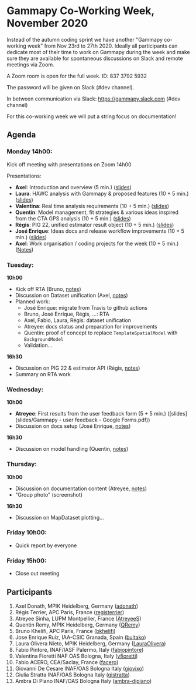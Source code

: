 # Gammapy Co-Working Week, November 2020

Instead of the autumn coding sprint we have another "Gammapy co-working week" from Nov 23rd to 27th 2020.
Ideally all participants can dedicate most of their time to work on Gammapy during the week and make sure
they are available for spontaneous discussions on Slack and remote meetings via Zoom.

A Zoom room is open for the full week. ID: 837 3792 5932

The password will be given on Slack (#dev channel).

In between communication via Slack: https://gammapy.slack.com (#dev channel)

For this co-working week we will put a string focus on documentation!

## Agenda

### Monday 14h00:
Kick off meeting with presentations on Zoom 14h00

Presentations:
- **Axel**: Introduction and overview (5 min.) ([slides](slides/gp-co-working-week-nov-2020.pdf))
- **Laura**: HAWC analysis with Gammapy & proposed features (10 + 5 min.) ([slides](slides/hawc_analysis_gammapy.pdf))
- **Valentina**: Real time analysis requirements (10 + 5 min.) ([slides](slides/))
- **Quentin**: Model management, fit strategies & various ideas inspired from the CTA GPS analysis (10 + 5 min.) ([slides](slides/))
- **Régis**: PIG 22, unified estimator result object (10 + 5 min.) ([slides](slides/PIG_22.pdf))
- **José Enrique**: Ideas docs and release workflow improvements (10 + 5 min.) ([slides](slides/documentation.pdf))
- **Axel**: Work organisation / coding projects for the week (10 + 5 min.) ([Notes](notes.md))

### Tuesday:

**10h00**
- Kick off RTA (Bruno, [notes](discussions/rta.md))
- Discussion on Dataset unification (Axel, [notes](discussions/dataset-unification.md))
- Planned work:
  - José Enrique: migrate from Travis to github actions
  - Bruno, José Enrique, Régis, ...: RTA
  - Axel, Fabio, Laura, Régis: dataset unification
  - Atreyee: docs status and preparation for improvements
  - Quentin: proof of concept to replace `TemplateSpatialModel` with `BackgroundModel`
  - Validation...

**16h30**
- Discussion on PIG 22 & estimator API (Régis, [notes](discussions/pig-22.md))
- Summary on RTA work

### Wednesday:
**10h00**
- **Atreyee**: First results from the user feedback form (5 + 5 min.) ([slides](slides/Gammapy - user feedback - Google Forms.pdf))
- Discussion on docs setup (José Enrique, [notes](discussions/docs-setup.md))

**16h30**
- Discussion on model handling (Quentin, [notes](discussions/model-handling.md))

### Thursday:
**10h00**
- Discussion on documentation content (Atreyee, [notes](discussions/docs-content.md))
- "Group photo" (screenshot)

**16h30**
- Discussion on MapDataset plotting... 


### Friday 10h00:
- Quick report by everyone

### Friday 15h00:
- Close out meeting


## Participants
1. Axel Donath, MPIK Heidelberg, Germany ([adonath](https://github.com/adonath))
2. Régis Terrier, APC Paris, France ([registerrier](https://github.com/registerrier))
3. Atreyee Sinha, LUPM Montpellier, France ([AtreyeeS](https://github.com/AtreyeeS))
4. Quentin Remy, MPIK Heidelberg, Germany ([QRemy](https://github.com/QRemy))
5. Bruno Khelifi, APC Paris, France ([bkhelifi](https://github.com/bkhelifi))
6. Jose Enrique Ruiz, IAA-CSIC Granada, Spain ([bultako](https://github.com/bultako))
7. Laura Olivera Nieto, MPIK Heidelberg, Germany ([LauraOlivera](https://github.com/LauraOlivera))
8. Fabio Pintore, INAF/IASF Palermo, Italy ([fabiopintore](https://github.com/fabiopintore))
9. Valentina Fioretti NAF OAS Bologna, Italy ([vfioretti](https://github.com/vfioretti))
10. Fabio ACERO, CEA/Saclay, France ([facero](https://github.com/facero))
11. Giovanni De Cesare INAF/OAS Bologna Italy ([giovixo](https://github.com/giovixo))
12. Giulia Stratta INAF/OAS Bologna Italy ([gistratta](https://github.com/gistratta))
13. Ambra Di Piano INAF/OAS Bologna Italy ([ambra-dipiano](https://github.com/ambra-dipiano))
